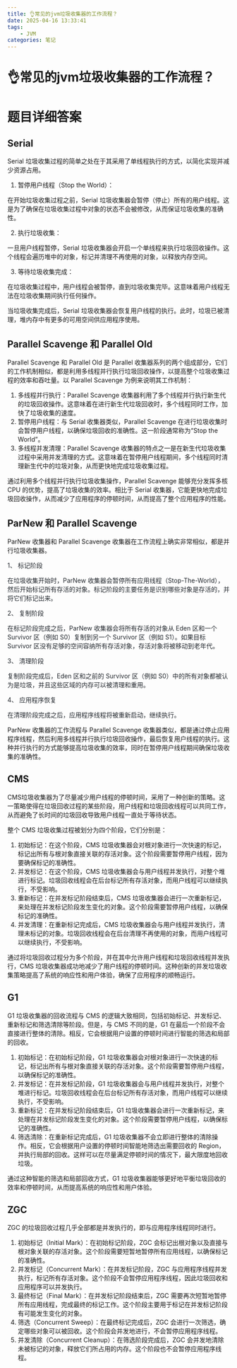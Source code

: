 ```yaml
---
title: 👌常见的jvm垃圾收集器的工作流程？
date: 2025-04-16 13:33:41
tags:
	- JVM
categories: 笔记
--- 
```


# 👌常见的jvm垃圾收集器的工作流程？

# 题目详细答案
## Serial
Serial 垃圾收集过程的简单之处在于其采用了单线程执行的方式，以简化实现并减少资源占用。

1. 暂停用户线程（Stop the World）：

在开始垃圾收集过程之前，Serial 垃圾收集器会暂停（停止）所有的用户线程。这是为了确保在垃圾收集过程中对象的状态不会被修改，从而保证垃圾收集的准确性。

2. 执行垃圾收集：

一旦用户线程暂停，Serial 垃圾收集器会开启一个单线程来执行垃圾回收操作。这个线程会遍历堆中的对象，标记并清理不再使用的对象，以释放内存空间。

3. 等待垃圾收集完成：

在垃圾收集过程中，用户线程会被暂停，直到垃圾收集完毕。这意味着用户线程无法在垃圾收集期间执行任何操作。



当垃圾收集完成后，Serial 垃圾收集器会恢复用户线程的执行。此时，垃圾已被清理，堆内存中有更多的可用空间供应用程序使用。



## Parallel Scavenge 和 Parallel Old
Parallel Scavenge 和 Parallel Old 是 Parallel 收集器系列的两个组成部分，它们的工作机制相似，都是利用多线程并行执行垃圾回收操作，以提高整个垃圾收集过程的效率和吞吐量。以 Parallel Scavenge 为例来说明其工作机制：

1. 多线程并行执行：Parallel Scavenge 收集器利用了多个线程并行执行新生代的垃圾回收操作。这意味着在进行新生代垃圾回收时，多个线程同时工作，加快了垃圾收集的速度。
2. 暂停用户线程：与 Serial 收集器类似，Parallel Scavenge 在进行垃圾收集时会暂停用户线程，以确保垃圾回收的准确性。这一阶段通常称为“Stop the World”。
3. 多线程并发清理：Parallel Scavenge 收集器的特点之一是在新生代垃圾收集过程中采用并发清理的方式。这意味着在暂停用户线程期间，多个线程同时清理新生代中的垃圾对象，从而更快地完成垃圾收集过程。



通过利用多个线程并行执行垃圾收集操作，Parallel Scavenge 能够充分发挥多核 CPU 的优势，提高了垃圾收集的效率。相比于 Serial 收集器，它能更快地完成垃圾回收操作，从而减少了应用程序的停顿时间，从而提高了整个应用程序的性能。

## ParNew 和 Parallel Scavenge
ParNew 收集器和 Parallel Scavenge 收集器在工作流程上确实非常相似，都是并行垃圾收集器。



<font style="color:rgb(36, 41, 47);">1、 标记阶段</font>

<font style="color:rgb(36, 41, 47);">在垃圾收集开始时，ParNew 收集器会暂停所有应用线程（Stop-The-World），然后开始标记所有存活的对象。标记阶段的主要任务是识别哪些对象是存活的，并将它们标记出来。</font>

<font style="color:rgb(36, 41, 47);">2、 复制阶段</font>

<font style="color:rgb(36, 41, 47);">在标记阶段完成之后，ParNew 收集器会将所有存活的对象从 Eden 区和一个 Survivor 区（例如 S0）复制到另一个 Survivor 区（例如 S1）。如果目标 Survivor 区没有足够的空间容纳所有存活对象，存活对象将被移动到老年代。</font>

<font style="color:rgb(36, 41, 47);">3、 清理阶段</font>

<font style="color:rgb(36, 41, 47);">复制阶段完成后，Eden 区和之前的 Survivor 区（例如 S0）中的所有对象都被认为是垃圾，并且这些区域的内存可以被清理和重用。</font>

<font style="color:rgb(36, 41, 47);">4、 应用程序恢复</font>

<font style="color:rgb(36, 41, 47);">在清理阶段完成之后，应用程序线程将被重新启动，继续执行。</font>



ParNew 收集器的工作流程与 Parallel Scavenge 收集器类似，都是通过停止应用程序线程，然后利用多线程并行执行垃圾回收操作，最后恢复用户线程的执行。这种并行执行的方式能够提高垃圾收集的效率，同时在暂停用户线程期间确保垃圾收集的准确性。

## CMS
CMS垃圾收集器为了尽量减少用户线程的停顿时间，采用了一种创新的策略。这一策略使得在垃圾回收过程的某些阶段，用户线程和垃圾回收线程可以共同工作，从而避免了长时间的垃圾回收导致用户线程一直处于等待状态。

整个 CMS 垃圾收集过程被划分为四个阶段，它们分别是：

1. 初始标记：在这个阶段，CMS 垃圾收集器会对根对象进行一次快速的标记，标记出所有与根对象直接关联的存活对象。这个阶段需要暂停用户线程，因为要确保标记的准确性。
2. 并发标记：在这个阶段，CMS 垃圾收集器会与用户线程并发执行，对整个堆进行标记。垃圾回收线程会在后台标记所有存活对象，而用户线程可以继续执行，不受影响。
3. 重新标记：在并发标记阶段结束后，CMS 垃圾收集器会进行一次重新标记，来处理在并发标记阶段发生变化的对象。这个阶段需要暂停用户线程，以确保标记的准确性。
4. 并发清理：在重新标记完成后，CMS 垃圾收集器会与用户线程并发执行，清理未标记的对象。垃圾回收线程会在后台清理不再使用的对象，而用户线程可以继续执行，不受影响。



通过将垃圾回收过程分为多个阶段，并在其中允许用户线程和垃圾回收线程并发执行，CMS 垃圾收集器成功地减少了用户线程的停顿时间。这种创新的并发垃圾收集策略提高了系统的响应性和用户体验，确保了应用程序的顺畅运行。

## G1 
G1 垃圾收集器的回收流程与 CMS 的逻辑大致相同，包括初始标记、并发标记、重新标记和筛选清除等阶段。但是，与 CMS 不同的是，G1 在最后一个阶段不会直接进行整体的清除。相反，它会根据用户设置的停顿时间进行智能的筛选和局部的回收。



1. 初始标记：在初始标记阶段，G1 垃圾收集器会对根对象进行一次快速的标记，标记出所有与根对象直接关联的存活对象。这个阶段需要暂停用户线程，以确保标记的准确性。
2. 并发标记：在并发标记阶段，G1 垃圾收集器会与用户线程并发执行，对整个堆进行标记。垃圾回收线程会在后台标记所有存活对象，而用户线程可以继续执行，不受影响。
3. 重新标记：在并发标记阶段结束后，G1 垃圾收集器会进行一次重新标记，来处理在并发标记阶段发生变化的对象。这个阶段需要暂停用户线程，以确保标记的准确性。
4. 筛选清除：在重新标记完成后，G1 垃圾收集器不会立即进行整体的清除操作。相反，它会根据用户设置的停顿时间智能地筛选出需要回收的 Region，并执行局部的回收。这样可以在尽量满足停顿时间的情况下，最大限度地回收垃圾。

通过这种智能的筛选和局部回收方式，G1 垃圾收集器能够更好地平衡垃圾回收的效率和停顿时间，从而提高系统的响应性和用户体验。



## ZGC
ZGC 的垃圾回收过程几乎全部都是并发执行的，即与应用程序线程同时进行。



1. 初始标记（Initial Mark）：在初始标记阶段，ZGC 会标记出根对象以及直接与根对象关联的存活对象。这个阶段需要短暂地暂停所有应用线程，以确保标记的准确性。
2. 并发标记（Concurrent Mark）：在并发标记阶段，ZGC 与应用程序线程并发执行，标记所有存活对象。这个阶段不会暂停应用程序线程，因此垃圾回收和应用程序可以并发执行。
3. 最终标记（Final Mark）：在并发标记阶段结束后，ZGC 需要再次短暂地暂停所有应用线程，完成最终的标记工作。这个阶段主要用于标记在并发标记阶段有可能发生变化的对象。
4. 筛选（Concurrent Sweep）：在最终标记完成后，ZGC 会进行一次筛选，确定哪些对象可以被回收。这个阶段会并发地进行，不会暂停应用程序线程。
5. 并发清除（Concurrent Cleanup）：在筛选阶段完成后，ZGC 会并发地清除未被标记的对象，释放它们所占用的内存。这个阶段也不会暂停应用程序线程。